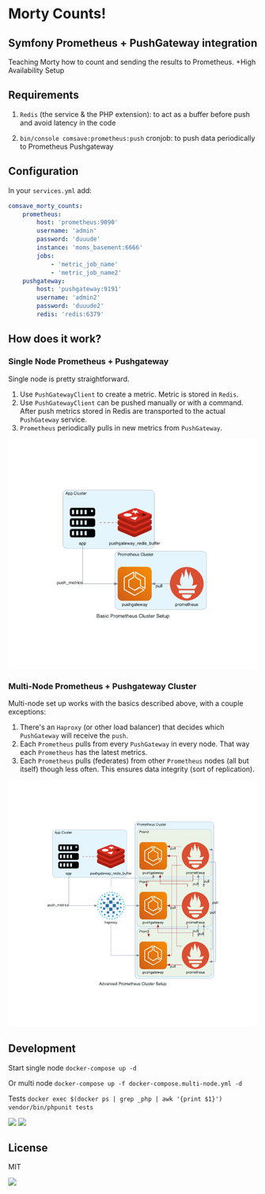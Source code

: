 # Morty Counts!

## Symfony Prometheus + PushGateway integration

Teaching Morty how to count and sending the results to Prometheus. +High Availability Setup 

## Requirements

1. `Redis` (the service & the PHP extension): to act as a buffer before push and avoid latency in the code

2. `bin/console comsave:prometheus:push` cronjob: to push data periodically to Prometheus Pushgateway

## Configuration

In your `services.yml` add:

```yaml
comsave_morty_counts:
    prometheus:
        host: 'prometheus:9090'
        username: 'admin'
        password: 'duuude'
        instance: 'moms_basement:6666'
        jobs: 
            - 'metric_job_name'
            - 'metric_job_name2'
    pushgateway:
        host: 'pushgateway:9191'
        username: 'admin2'
        password: 'duuude2'
        redis: 'redis:6379'
```

## How does it work?

### Single Node Prometheus + Pushgateway

Single node is pretty straightforward. 

1. Use `PushGatewayClient` to create a metric. Metric is stored in `Redis`.
2. Use `PushGatewayClient` can be pushed manually or with a command. After push metrics stored in Redis are transported to the actual `PushGateway` service.
3. `Prometheus` periodically pulls in new metrics from `PushGateway`.

![](./images/basic_prometheus_cluster_setup.png)

### Multi-Node Prometheus + Pushgateway Cluster

Multi-node set up works with the basics described above, with a couple exceptions:

1. There's an `Haproxy` (or other load balancer) that decides which `PushGateway` will receive the `push`.
2. Each `Prometheus` pulls from every `PushGateway` in every node. That way each `Prometheus` has the latest metrics.
3. Each `Prometheus` pulls (federates) from other `Prometheus` nodes (all but itself) though less often. This ensures data integrity (sort of replication).

![](./images/advanced_prometheus_cluster_setup.png)

## Development

Start single node `docker-compose up -d`

Or multi node     `docker-compose up -f docker-compose.multi-node.yml -d`

Tests `docker exec $(docker ps | grep _php | awk '{print $1}') vendor/bin/phpunit tests`

![](https://media.giphy.com/media/W35DnRbN4oDHIAApdk/giphy.gif)
![](https://media.giphy.com/media/RH1IFq2GT0Oau8NRWX/giphy.gif)

## License

MIT

![](https://media.giphy.com/media/e6tJpLvjY8jXa/giphy.gif)
